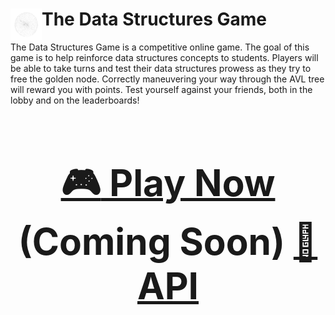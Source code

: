 <h1><img align="left" width="50" height="50" src="img/graph2.gif">The Data Structures Game</h1>

The Data Structures Game is a competitive online game. The goal of this game is to help reinforce data structures concepts to students. Players will be able to take turns and test their data structures prowess as they try to free the golden node. Correctly maneuvering your way through the AVL tree will reward you with points. Test yourself against your friends, both in the lobby and on the leaderboards!

<div align="center", style="font-size: 50px">

### [:video_game: Play Now](https://data-structures-game.herokuapp.com) (Coming Soon) [:space_invader: API](https://data-structures-game.herokuapp.com/game_board/api)

</div>